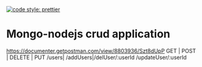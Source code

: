 [![code style: prettier](https://img.shields.io/badge/code_style-prettier-ff69b4.svg?style=flat-square)](https://github.com/prettier/prettier)
# Mongo-nodejs crud application 
https://documenter.getpostman.com/view/8803936/Szt8dUpP
GET | POST | DELETE | PUT 
/users| /addUsers|/delUser/:userId /updateUser/:userId
